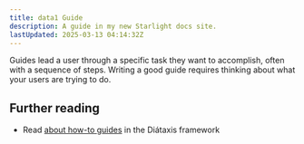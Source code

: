 ```yaml
---
title: data1 Guide
description: A guide in my new Starlight docs site.
lastUpdated: 2025-03-13 04:14:32Z
---
```


Guides lead a user through a specific task they want to accomplish, often with a sequence of steps.
Writing a good guide requires thinking about what your users are trying to do.

## Further reading

- Read [about how-to guides](https://diataxis.fr/how-to-guides/) in the Diátaxis framework
